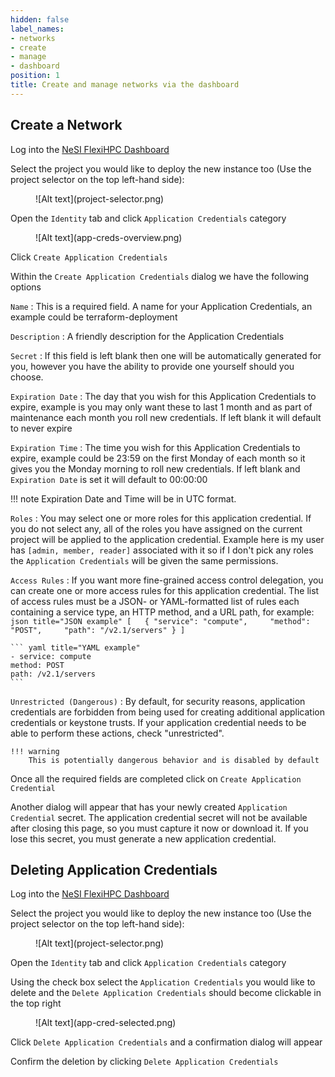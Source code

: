 ```yaml
---
hidden: false
label_names:
- networks
- create
- manage
- dashboard
position: 1
title: Create and manage networks via the dashboard
---
```


## Create a Network

Log into the [NeSI FlexiHPC Dashboard](https://dashboard.cloud.nesi.org.nz/)

Select the project you would like to deploy the new instance too (Use the project selector on the top left-hand side):

<figure markdown>
  ![Alt text](project-selector.png)
</figure>

Open the `Identity` tab and click `Application Credentials` category

<figure markdown>
  ![Alt text](app-creds-overview.png)
</figure>

Click `Create Application Credentials`

Within the `Create Application Credentials` dialog we have the following options

`Name`
:   This is a required field. A name for your Application Credentials, an example could be terraform-deployment

`Description`
:   A friendly description for the Application Credentials 

`Secret`
:   If this field is left blank then one will be automatically generated for you, however you have the ability to provide one yourself should you choose.

`Expiration Date`
:   The day that you wish for this Application Credentials to expire, example is you may only want these to last 1 month and as part of maintenance each month you roll new credentials. If left blank it will default to never expire

`Expiration Time`
:   The time you wish for this Application Credentials to expire, example could be 23:59 on the first Monday of each month so it gives you the Monday morning to roll new credentials. If left blank and `Expiration Date` is set it will default to 00:00:00

!!! note
    Expiration Date and Time will be in UTC format.

`Roles`
:   You may select one or more roles for this application credential. If you do not select any, all of the roles you have assigned on the current project will be applied to the application credential. Example here is my user has `[admin, member, reader]` associated with it so if I don't pick any roles the `Application Credentials` will be given the same permissions.

`Access Rules`
:   If you want more fine-grained access control delegation, you can create one or more access rules for this application credential. The list of access rules must be a JSON- or YAML-formatted list of rules each containing a service type, an HTTP method, and a URL path, for example:
    ``` json title="JSON example"
    [
      {
        "service": "compute",
        "method": "POST",
        "path": "/v2.1/servers"
      }
    ]
    ```

    ``` yaml title="YAML example"
    - service: compute
    method: POST
    path: /v2.1/servers
    ```

`Unrestricted (Dangerous)`
:   By default, for security reasons, application credentials are forbidden from being used for creating additional application credentials or keystone trusts. If your application credential needs to be able to perform these actions, check "unrestricted".

    !!! warning
        This is potentially dangerous behavior and is disabled by default

Once all the required fields are completed click on `Create Application Credential`

Another dialog will appear that has your newly created `Application Credential` secret. The application credential secret will not be available after closing this page, so you must capture it now or download it. If you lose this secret, you must generate a new application credential.

## Deleting Application Credentials

Log into the [NeSI FlexiHPC Dashboard](https://dashboard.cloud.nesi.org.nz/)

Select the project you would like to deploy the new instance too (Use the project selector on the top left-hand side):

<figure markdown>
  ![Alt text](project-selector.png)
</figure>

Open the `Identity` tab and click `Application Credentials` category

Using the check box select the `Application Credentials` you would like to delete and the `Delete Application Credentials` should become clickable in the top right

<figure markdown>
  ![Alt text](app-cred-selected.png)
</figure>

Click `Delete Application Credentials` and a confirmation dialog will appear

Confirm the deletion by clicking `Delete Application Credentials`
